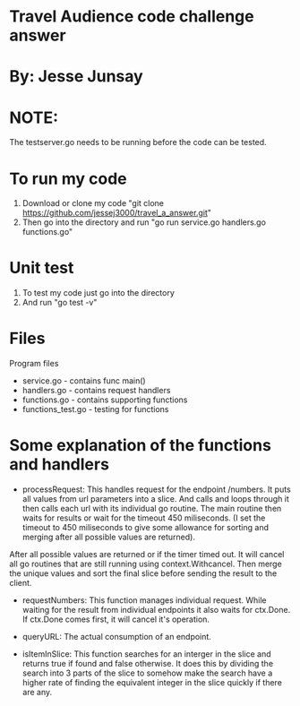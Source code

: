 # Travel Audience code challenge answer
# By: Jesse Junsay



# NOTE: 
The testserver.go needs to be running before the code can be tested.

# To run my code
1. Download or clone my code "git clone https://github.com/jessej3000/travel_a_answer.git"
2. Then go into the directory and run "go run service.go handlers.go functions.go"

# Unit test
1. To test my code just go into the directory 
2. And run "go test -v"

# Files
Program files
- service.go        - contains func main()
- handlers.go       - contains request handlers
- functions.go      - contains supporting functions
- functions_test.go - testing for functions

# Some explanation of the functions and handlers
- processRequest: This handles request for the endpoint /numbers. It puts all values from url parameters into a slice. And calls and loops through it then calls each url with its individual go routine. The main routine then waits for results or wait for the timeout 450 miliseconds. (I set the timeout to 450 miliseconds to give some allowance for sorting and merging after all possible values are returned).

After all possible values are returned or if the timer timed out. It will cancel all go routines that are still running using context.Withcancel. Then merge the unique values and sort the final slice before sending the result to the client.

- requestNumbers: This function manages individual request. While waiting for the result from individual endpoints it also waits for ctx.Done. If ctx.Done comes first, it will cancel it's operation.

- queryURL: The actual consumption of an endpoint.

- isItemInSlice: This function searches for an interger in the slice and returns true if found and false otherwise. It does this by dividing the search into 3 parts of the slice to somehow make the search have a higher rate of finding the equivalent integer in the slice quickly if there are any.
